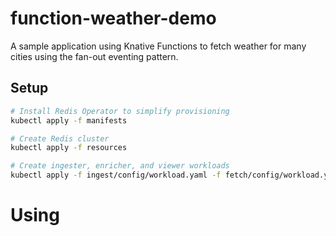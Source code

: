 # function-weather-demo
A sample application using Knative Functions to fetch weather for many cities using the fan-out eventing pattern.

## Setup

```bash
# Install Redis Operator to simplify provisioning
kubectl apply -f manifests

# Create Redis cluster
kubectl apply -f resources

# Create ingester, enricher, and viewer workloads
kubectl apply -f ingest/config/workload.yaml -f fetch/config/workload.yaml -f redis-view/workload.yaml
```

# Using
